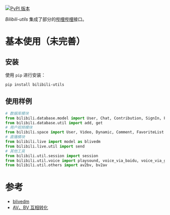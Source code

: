[![PyPI 版本](https://badge.fury.io/py/bilibili-utils.svg)](https://pypi.org/project/bilibili-utils/)

*Bilibili-utils* 集成了部分的[哔哩哔哩](https://www.bilibili.com/)接口。

# 基本使用（未完善）
## 安装
使用 `pip` 进行安装：
```shell
pip install bilibili-utils
```


## 使用样例
```python
# 数据库模块
from bilibili.database.model import User, Chat, Contribution, SignIn, Popularity, Follower
from bilibili.database.util import add, get
# 用户视频模块
from bilibili.space import User, Video, Dynamic, Comment, FavoriteList
# 直播模块
from bilibili.live import model as blivedm
from bilibili.live.util import send
# 其他工具
from bilibili.util.session import session
from bilibili.util.voice import playsound, voice_via_baidu, voice_via_google
from bilibili.util.others import av2bv, bv2av
```



# 参考
- [blivedm](https://github.com/xfgryujk/blivedm)
- [AV、BV 互相转化](https://www.zhihu.com/question/381784377/answer/1099438784)
